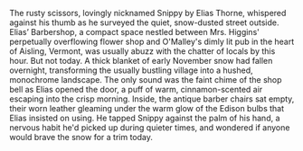The rusty scissors, lovingly nicknamed Snippy by Elias Thorne, whispered against his thumb as he surveyed the quiet, snow-dusted street outside.  Elias’ Barbershop, a compact space nestled between Mrs. Higgins' perpetually overflowing flower shop and O'Malley's dimly lit pub in the heart of Aisling, Vermont, was usually abuzz with the chatter of locals by this hour. But not today. A thick blanket of early November snow had fallen overnight, transforming the usually bustling village into a hushed, monochrome landscape. The only sound was the faint chime of the shop bell as Elias opened the door, a puff of warm, cinnamon-scented air escaping into the crisp morning.  Inside, the antique barber chairs sat empty, their worn leather gleaming under the warm glow of the Edison bulbs that Elias insisted on using.  He tapped Snippy against the palm of his hand, a nervous habit he'd picked up during quieter times, and wondered if anyone would brave the snow for a trim today.
